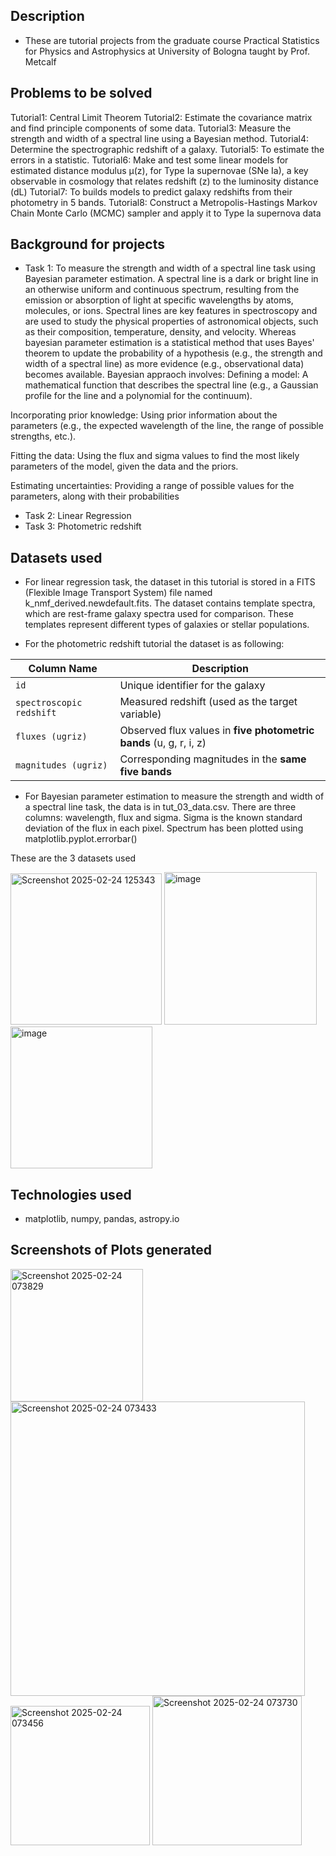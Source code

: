 ## Description
- These are tutorial projects from the graduate course Practical Statistics for Physics and Astrophysics at University of Bologna taught by Prof. Metcalf

## Problems to be solved
Tutorial1: Central Limit Theorem
Tutorial2: Estimate the covariance matrix and find principle components of some data.
Tutorial3: Measure the strength and width of a spectral line using a Bayesian method.
Tutorial4: Determine the spectrographic redshift of a galaxy.
Tutorial5: To estimate the errors in a statistic.
Tutorial6: Make and test some linear models for estimated distance modulus μ(z), for Type Ia supernovae (SNe Ia), a key observable in cosmology that relates redshift (z) to the luminosity distance (dL)
Tutorial7: To builds models to predict galaxy redshifts from their photometry in 5 bands.
Tutorial8: Construct a Metropolis-Hastings Markov Chain Monte Carlo (MCMC) sampler and apply it to Type Ia supernova data

## Background for projects 
- Task 1: To measure the strength and width of a spectral line task using Bayesian parameter estimation.  A spectral line is a dark or bright line in an otherwise uniform and continuous spectrum, resulting from the emission or absorption of light at specific wavelengths by atoms, molecules, or ions. Spectral lines are key features in spectroscopy and are used to study the physical properties of astronomical objects, such as their composition, temperature, density, and velocity. Whereas bayesian parameter estimation is a statistical method that uses Bayes' theorem to update the probability of a hypothesis (e.g., the strength and width of a spectral line) as more evidence (e.g., observational data) becomes available. Bayesian appraoch involves:
Defining a model: A mathematical function that describes the spectral line (e.g., a Gaussian profile for the line and a polynomial for the continuum).

Incorporating prior knowledge: Using prior information about the parameters (e.g., the expected wavelength of the line, the range of possible strengths, etc.).

Fitting the data: Using the flux and sigma values to find the most likely parameters of the model, given the data and the priors.

Estimating uncertainties: Providing a range of possible values for the parameters, along with their probabilities

- Task 2: Linear Regression
- Task 3: Photometric redshift

## Datasets used
- For linear regression task, the dataset in this tutorial is stored in a FITS (Flexible Image Transport System) file named k_nmf_derived.newdefault.fits. The dataset contains template spectra, which are rest-frame galaxy spectra used for comparison. These templates represent different types of galaxies or stellar populations.


- For the photometric redshift tutorial the dataset is as following:

| Column Name              | Description |
|--------------------------|-------------|
| `id`                     | Unique identifier for the galaxy |
| `spectroscopic redshift` | Measured redshift (used as the target variable) |
| `fluxes (ugriz)`         | Observed flux values in **five photometric bands** (u, g, r, i, z) |
| `magnitudes (ugriz)`     | Corresponding magnitudes in the **same five bands** |

- For Bayesian parameter estimation to measure the strength and width of a spectral line task, the data is in  tut_03_data.csv. There are three columns: wavelength, flux and sigma. Sigma is the known standard deviation of the flux in each pixel. Spectrum has been plotted using matplotlib.pyplot.errorbar() 


These are the 3 datasets used

<p align="left">
  <img width="242" alt="Screenshot 2025-02-24 125343" src="https://github.com/user-attachments/assets/477f9de0-35ef-4e60-9c25-755e5f143d97" />
  <img width="244" alt="image" src="https://github.com/user-attachments/assets/ab765e24-574a-4747-823f-56dceb4849ab" />
  <img width="227" alt="image" src="https://github.com/user-attachments/assets/cc8d8ea8-1a05-4d90-8bf6-b9d2c112af69" />
</p>

## Technologies used
- matplotlib, numpy, pandas, astropy.io
  
## Screenshots of Plots generated

<img width="212" alt="Screenshot 2025-02-24 073829" src="https://github.com/user-attachments/assets/407a530a-2dfa-4a25-b010-493805dc240c" />
<img width="471" alt="Screenshot 2025-02-24 073433" src="https://github.com/user-attachments/assets/aa6bef9e-f80c-44f3-8d08-4e1b94b35145" />
<img width="223" alt="Screenshot 2025-02-24 073456" src="https://github.com/user-attachments/assets/c888e14d-cc1a-45b5-a0d5-855a074b9677" />
<img width="239" alt="Screenshot 2025-02-24 073730" src="https://github.com/user-attachments/assets/12f165a9-a3ae-48b0-8c13-360d870ae2c6" />
